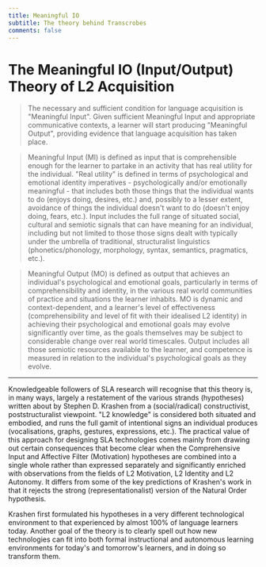 ```yaml
---
title: Meaningful IO
subtitle: The theory behind Transcrobes
comments: false
---
```


# The Meaningful IO (Input/Output) Theory of L2 Acquisition

> The necessary and sufficient condition for language acquisition is "Meaningful Input". Given sufficient Meaningful Input and appropriate communicative contexts, a learner will start producing "Meaningful Output", providing evidence that language acquisition has taken place.

> Meaningful Input (MI) is defined as input that is comprehensible enough for the learner to partake in an activity that has real utility for the individual. "Real utility" is defined in terms of psychological and emotional identity imperatives - psychologically and/or emotionally meaningful - that includes both those things that the individual wants to do (enjoys doing, desires, etc.) and, possibly to a lesser extent, avoidance of things the individual doesn't want to do (doesn't enjoy doing, fears, etc.). Input includes the full range of situated social, cultural and semiotic signals that can have meaning for an individual, including but not limited to those those signs dealt with typically under the umbrella of traditional, structuralist linguistics (phonetics/phonology, morphology, syntax, semantics, pragmatics, etc.).

> Meaningful Output (MO) is defined as output that achieves an individual's psychological and emotional goals, particularly in terms of comprehensibility and identity, in the various real world communities of practice and situations the learner inhabits. MO is dynamic and context-dependent, and a learner's level of effectiveness (comprehensibility and level of fit with their idealised L2 identity) in achieving their psychological and emotional goals may evolve significantly over time, as the goals themselves may be subject to considerable change over real world timescales. Output includes all those semiotic resources available to the learner, and competence is measured in relation to the individual's psychological goals as they evolve.

---

Knowledgeable followers of SLA research will recognise that this theory is, in many ways, largely a restatement of the various strands (hypotheses) written about by Stephen D. Krashen from a (social/radical) constructivist, poststructuralist viewpoint. "L2 knowledge" is considered both situated and embodied, and runs the full gamit of intentional signs an individual produces (vocalisations, graphs, gestures, expressions, etc.). The practical value of this approach for designing SLA technologies comes mainly from drawing out certain consequences that become clear when the Comprehensive Input and Affective Filter (Motivation) hypotheses are combined into a single whole rather than expressed separately and significantly enriched with observations from the fields of L2 Motivation, L2 Identity and L2 Autonomy. It differs from some of the key predictions of Krashen's work in that it rejects the strong (representationalist) version of the Natural Order hypothesis.

Krashen first formulated his hypotheses in a very different technological environment to that experienced by almost 100% of language learners today. Another goal of the theory is to clearly spell out how new technologies can fit into both formal instructional and autonomous learning environments for today's and tomorrow's learners, and in doing so transform them.
